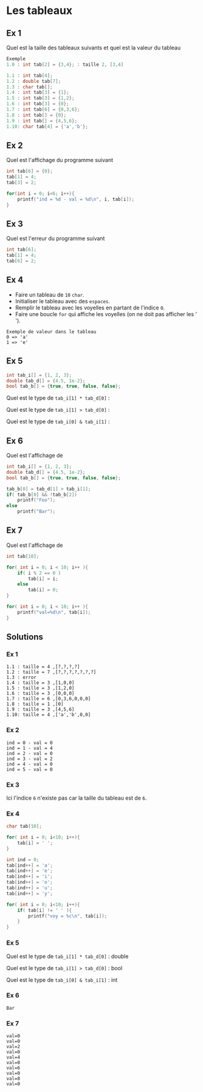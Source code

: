 # Les tableaux

## Ex 1

Quel est la taille des tableaux suivants et quel est la valeur du tableau

```c
Exemple
1.0 : int tab[2] = {3,4}; : taille 2, [3,4]

1.1 : int tab[4];
1.2 : double tab[7];
1.3 : char tab[];
1.4 : int tab[3] = {1};
1.5 : int tab[3] = {1,2};
1.6 : int tab[3] = {0};
1.7 : int tab[6] = {0,3,6};
1.8 : int tab[] = {0};
1.9 : int tab[] = {4,5,6};
1.10: char tab[4] = {'a','b'};
```

## Ex 2

Quel est l'affichage du programme suivant

```c
int tab[6] = {0};
tab[1] = 4;
tab[3] = 2;

for(int i = 0; i<6; i++){
    printf("ind = %d - val = %d\n", i, tab[i]);
}
```

## Ex 3

Quel est l'erreur du programme suivant

```c
int tab[6];
tab[1] = 4;
tab[6] = 2;
```

## Ex 4

- Faire un tableau de `10` `char`.
- Initialiser le tableau avec des `espaces`.
- Remplir le tableau avec les voyelles en partant de l'indice `0`.
- Faire une boucle `for` qui affiche les voyelles
  (on ne doit pas afficher les ' ').

```console
Exemple de valeur dans le tableau
0 => 'a'
1 => 'e'
```

## Ex 5

```c
int tab_i[] = {1, 2, 3};
double tab_d[] = {4.5, 1e-2};
bool tab_b[] = {true, true, false, false};
```

Quel est le type de `tab_i[1] * tab_d[0]` :

Quel est le type de `tab_i[1] > tab_d[0]` :

Quel est le type de `tab_i[0] & tab_i[1]` :


## Ex 6

Quel est l'affichage de 

```c
int tab_i[] = {1, 2, 3};
double tab_d[] = {4.5, 1e-2};
bool tab_b[] = {true, true, false, false};

tab_b[0] = tab_d[1] > tab_i[1];
if( tab_b[0] && !tab_b[2])
    printf("Foo");
else
    printf("Bar");
```

## Ex 7

Quel est l'affichage de 

```c
int tab[10];

for( int i = 0; i < 10; i++ ){
    if( i % 2 == 0 )
        tab[i] = i;
    else
        tab[i] = 0;
}

for( int i = 0; i < 10; i++ ){
    printf("val=%d\n", tab[i]);
}
```


## Solutions

### Ex 1
```connsole
1.1 : taille = 4 ,[?,?,?,?]
1.2 : taille = 7 ,[?,?,?,?,?,?,?]
1.3 : error
1.4 : taille = 3 ,[1,0,0]
1.5 : taille = 3 ,[1,2,0]
1.6 : taille = 3 ,[0,0,0]
1.7 : taille = 6 ,[0,3,6,0,0,0]
1.8 : taille = 1 ,[0]
1.9 : taille = 3 ,[4,5,6]
1.10: taille = 4 ,['a','b',0,0]
```

### Ex 2

```console
ind = 0 - val = 0
ind = 1 - val = 4
ind = 2 - val = 0
ind = 3 - val = 2
ind = 4 - val = 0
ind = 5 - val = 0
```

### Ex 3

Ici l'indice `6` n'existe pas car la taille du tableau est de `6`.

### Ex 4

```c
char tab[10];

for( int i = 0; i<10; i++){
    tab[i] = ' ';
}

int ind = 0;
tab[ind++] = 'a';
tab[ind++] = 'e';
tab[ind++] = 'i';
tab[ind++] = 'o';
tab[ind++] = 'u';
tab[ind++] = 'y';

for( int i = 0; i<10; i++){
    if( tab[i] != ' ' ){
        printf("voy = %c\n", tab[i]);
    }
}
```

### Ex 5

Quel est le type de `tab_i[1] * tab_d[0]` : double

Quel est le type de `tab_i[1] > tab_d[0]` : bool

Quel est le type de `tab_i[0] & tab_i[1]` : int

### Ex 6
```console
Bar
```

### Ex 7
```console
val=0
val=0
val=2
val=0
val=4
val=0
val=6
val=0
val=8
val=0
```
